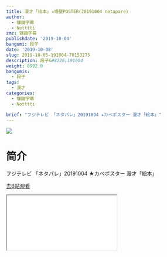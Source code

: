 ```yaml
---
title: 漫才 ｢绘本｣ ★墙壁POSTER(20191004 netapare)
author:
  - 镰鼬字幕
  - Notttti
zmz: 镰鼬字幕
publishdate: '2019-10-04'
bangumi: 段子
date: '2019-10-08'
slug: 2019-10-05-191004-70153275
description: 段子&#8226;191004
weight: 8992.0
bangumis:
  - 段子
tags:
  - 漫才
categories:
  - 镰鼬字幕
  - Notttti

brief: "フジテレビ 「ネタパレ」20191004 ★カベポスター 漫才「絵本」"
---
```

![](https://raw.githubusercontent.com/tcgriffith/owaraisite/master/static/tmpimg/fc97c47538d997457578e603abb3bdd4696bd240.jpg.480.jpg)
# 简介  
フジテレビ
「ネタパレ」20191004
★カベポスター 漫才「絵本」  

[去B站观看](https://www.bilibili.com/video/av70153275/)
<div class ="resp-container"><iframe class="testiframe" src="//player.bilibili.com/player.html?aid=70153275"", scrolling="no", allowfullscreen="true" > </iframe></div> 

